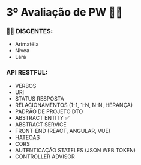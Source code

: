 # 3º Avaliação de PW 🧑‍💻


### 👨‍🎓 DISCENTES:
- Arimatéia
- Nivea
- Lara

### API RESTFUL:
- VERBOS
- URI
- STATUS RESPOSTA
- RELACIONAMENTOS (1-1, 1-N, N-N, HERANÇA)
- PADRÃO DE PROJETO DTO
- ABSTRACT ENTITY  ✅
- ABSTRACT SERVICE
- FRONT-END (REACT, ANGULAR, VUE)
- HATEOAS
- CORS
- AUTENTICAÇÃO STATELES (JSON WEB TOKEN)
- CONTROLLER ADVISOR




